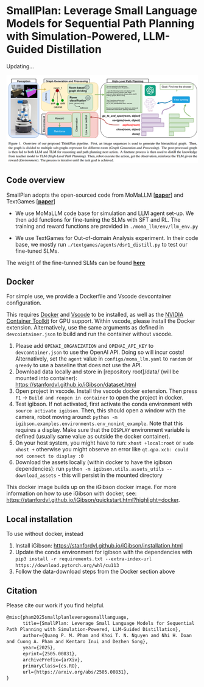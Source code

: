# SmallPlan: Leverage Small Language Models for Sequential Path Planning with Simulation-Powered, LLM-Guided Distillation

Updating...

<p align="center">
  <!-- <img src="assets/teaser.png" alt="Overview of Batch3DMOT architecture" width="245" /> -->
  <img src="assets/image.png" alt="Overview of ThinkPlan" width="1200" />
</p>

## Code overview

SmallPlan adopts the open-sourced code from MoMaLLM [[**paper**](https://arxiv.org/abs/2403.08605)] and TextGames [[**paper**](https://arxiv.org/abs/2502.18431)]

* We use MoMaLLM code base for simulation and LLM agent set-up. We then add functions for fine-tuning the SLMs with SFT and RL. The training and reward functions are provided in ```./moma_llm/env/llm_env.py```

* We use TextGames for Out-of-domain Analysis experiment. In their code base, we mostly run ```./textgames/agents/dsr1_distill.py``` to test our fine-tuned SLMs. 

The weight of the fine-tunned SLMs can be found [**here**](https://mbzuaiac-my.sharepoint.com/:f:/g/personal/cuong_pham_mbzuai_ac_ae/EuZoi_N-OvtEsRHnlMObw0UB0WmpykeMQTjKOxMcMKbFjw?e=1blu1h)

## Docker
For simple use, we provide a Dockerfile and Vscode devcontainer configuration. 

This requires [Docker](https://www.docker.com/) and [Vscode](https://code.visualstudio.com/) to be installed, as well as the [NVIDIA Container Toolkit](https://docs.nvidia.com/datacenter/cloud-native/container-toolkit/latest/install-guide.html) for GPU support.
Within vscode, please install the Docker extension. Alternatively, use the same arguments as defined in `devcointainer.json` to build and run the container without vscode.

1. Please add `OPENAI_ORGANIZATION` and `OPENAI_API_KEY` to `devcontainer.json` to use the OpenAI API. Doing so will incur costs! Alternatively, set the `agent` value in `configs/moma_llm.yaml` to `random` or `greedy` to use a baseline that does not use the API.
2. Download data locally and store in [repository root]/data/ (will be mounted into container): https://stanfordvl.github.io/iGibson/dataset.html
3. Open project in vscode. Install the vscode docker extension. Then press `F1` -> `Build and reopen in container` to open the project in docker.
4. Test igibson. If not activated, first activate the conda environment with `source activate igibson`. Then, this should open a window with the camera, robot moving around: `python -m igibson.examples.environments.env_nonint_example`. Note that this requires a display. Make sure that the `DISPLAY` environment variable is defined (usually same value as outside the docker container).
5. On your host system, you might have to run: `xhost +local:root` or `sudo xhost +` otherwise you might observe an error like `qt.qpa.xcb: could not connect to display :0`
6. Download the assets locally (within docker to have the igibson dependencies): run `python -m igibson.utils.assets_utils --download_assets` - this will persist in the mounted directory

This docker image builds up on the iGibson docker image. For more information on how to use iGibson with docker, see: https://stanfordvl.github.io/iGibson/quickstart.html?highlight=docker.


## Local installation
To use without docker, instead 
1. Install iGibson: https://stanfordvl.github.io/iGibson/installation.html
2. Update the conda environment for igibson with the dependencies with `pip3 install -r requirements.txt --extra-index-url https://download.pytorch.org/whl/cu113`
3. Follow the data-download steps from the Docker section above

<!-- ## Running the approach
Running the GPT_4 using python3 main.py 

Running the Local LLM: python3 test.py 

Running the training: python3 train.py -->

## Citation

Please cite our work if you find helpful.

```
@misc{pham2025smallplanleveragesmalllanguage,
      title={SmallPlan: Leverage Small Language Models for Sequential Path Planning with Simulation-Powered, LLM-Guided Distillation}, 
      author={Quang P. M. Pham and Khoi T. N. Nguyen and Nhi H. Doan and Cuong A. Pham and Kentaro Inui and Dezhen Song},
      year={2025},
      eprint={2505.00831},
      archivePrefix={arXiv},
      primaryClass={cs.RO},
      url={https://arxiv.org/abs/2505.00831}, 
}
```